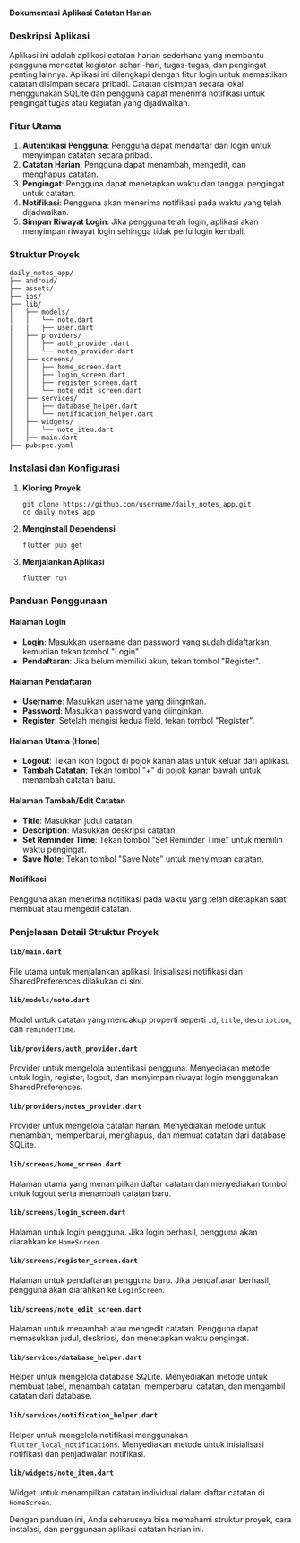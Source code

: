 #### Dokumentasi Aplikasi Catatan Harian

### Deskripsi Aplikasi
Aplikasi ini adalah aplikasi catatan harian sederhana yang membantu pengguna mencatat kegiatan sehari-hari, tugas-tugas, dan pengingat penting lainnya. Aplikasi ini dilengkapi dengan fitur login untuk memastikan catatan disimpan secara pribadi. Catatan disimpan secara lokal menggunakan SQLite dan pengguna dapat menerima notifikasi untuk pengingat tugas atau kegiatan yang dijadwalkan.

### Fitur Utama
1. **Autentikasi Pengguna**: Pengguna dapat mendaftar dan login untuk menyimpan catatan secara pribadi.
2. **Catatan Harian**: Pengguna dapat menambah, mengedit, dan menghapus catatan.
3. **Pengingat**: Pengguna dapat menetapkan waktu dan tanggal pengingat untuk catatan.
4. **Notifikasi**: Pengguna akan menerima notifikasi pada waktu yang telah dijadwalkan.
5. **Simpan Riwayat Login**: Jika pengguna telah login, aplikasi akan menyimpan riwayat login sehingga tidak perlu login kembali.

### Struktur Proyek
```
daily_notes_app/
├── android/
├── assets/
├── ios/
├── lib/
│   ├── models/
│   │   └── note.dart
|   |   ├── user.dart
│   ├── providers/
│   │   ├── auth_provider.dart
│   │   └── notes_provider.dart
│   ├── screens/
│   │   ├── home_screen.dart
│   │   ├── login_screen.dart
│   │   ├── register_screen.dart
│   │   └── note_edit_screen.dart
│   ├── services/
│   │   ├── database_helper.dart
│   │   └── notification_helper.dart
│   ├── widgets/
│   │   └── note_item.dart
│   ├── main.dart
├── pubspec.yaml
```

### Instalasi dan Konfigurasi

1. **Kloning Proyek**
   ```
   git clone https://github.com/username/daily_notes_app.git
   cd daily_notes_app
   ```

2. **Menginstall Dependensi**
   ```
   flutter pub get
   ```

3. **Menjalankan Aplikasi**
   ```
   flutter run
   ```

### Panduan Penggunaan

#### Halaman Login
- **Login**: Masukkan username dan password yang sudah didaftarkan, kemudian tekan tombol "Login".
- **Pendaftaran**: Jika belum memiliki akun, tekan tombol "Register".

#### Halaman Pendaftaran
- **Username**: Masukkan username yang diinginkan.
- **Password**: Masukkan password yang diinginkan.
- **Register**: Setelah mengisi kedua field, tekan tombol "Register".

#### Halaman Utama (Home)
- **Logout**: Tekan ikon logout di pojok kanan atas untuk keluar dari aplikasi.
- **Tambah Catatan**: Tekan tombol "+" di pojok kanan bawah untuk menambah catatan baru.

#### Halaman Tambah/Edit Catatan
- **Title**: Masukkan judul catatan.
- **Description**: Masukkan deskripsi catatan.
- **Set Reminder Time**: Tekan tombol "Set Reminder Time" untuk memilih waktu pengingat.
- **Save Note**: Tekan tombol "Save Note" untuk menyimpan catatan.

#### Notifikasi
Pengguna akan menerima notifikasi pada waktu yang telah ditetapkan saat membuat atau mengedit catatan.

### Penjelasan Detail Struktur Proyek

#### `lib/main.dart`
File utama untuk menjalankan aplikasi. Inisialisasi notifikasi dan SharedPreferences dilakukan di sini.

#### `lib/models/note.dart`
Model untuk catatan yang mencakup properti seperti `id`, `title`, `description`, dan `reminderTime`.

#### `lib/providers/auth_provider.dart`
Provider untuk mengelola autentikasi pengguna. Menyediakan metode untuk login, register, logout, dan menyimpan riwayat login menggunakan SharedPreferences.

#### `lib/providers/notes_provider.dart`
Provider untuk mengelola catatan harian. Menyediakan metode untuk menambah, memperbarui, menghapus, dan memuat catatan dari database SQLite.

#### `lib/screens/home_screen.dart`
Halaman utama yang menampilkan daftar catatan dan menyediakan tombol untuk logout serta menambah catatan baru.

#### `lib/screens/login_screen.dart`
Halaman untuk login pengguna. Jika login berhasil, pengguna akan diarahkan ke `HomeScreen`.

#### `lib/screens/register_screen.dart`
Halaman untuk pendaftaran pengguna baru. Jika pendaftaran berhasil, pengguna akan diarahkan ke `LoginScreen`.

#### `lib/screens/note_edit_screen.dart`
Halaman untuk menambah atau mengedit catatan. Pengguna dapat memasukkan judul, deskripsi, dan menetapkan waktu pengingat.

#### `lib/services/database_helper.dart`
Helper untuk mengelola database SQLite. Menyediakan metode untuk membuat tabel, menambah catatan, memperbarui catatan, dan mengambil catatan dari database.

#### `lib/services/notification_helper.dart`
Helper untuk mengelola notifikasi menggunakan `flutter_local_notifications`. Menyediakan metode untuk inisialisasi notifikasi dan penjadwalan notifikasi.

#### `lib/widgets/note_item.dart`
Widget untuk menampilkan catatan individual dalam daftar catatan di `HomeScreen`.

Dengan panduan ini, Anda seharusnya bisa memahami struktur proyek, cara instalasi, dan penggunaan aplikasi catatan harian ini.
